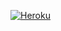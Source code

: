 [![Heroku](https://www.herokucdn.com/deploy/button.svg)](https://heroku.com/deploy?template=https://github.com/XNKITK/PM-BOT)
